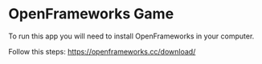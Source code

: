 # OpenFrameworks Game
To run this app you will need to install OpenFrameworks in your computer.

Follow this steps:
https://openframeworks.cc/download/
